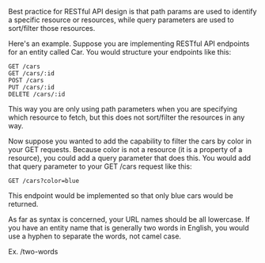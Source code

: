 Best practice for RESTful API design is that path params are used to identify a specific resource or resources, while query parameters are used to sort/filter those resources.

Here's an example. Suppose you are implementing RESTful API endpoints for an entity called Car. You would structure your endpoints like this:

```
GET /cars
GET /cars/:id
POST /cars
PUT /cars/:id
DELETE /cars/:id
```
This way you are only using path parameters when you are specifying which resource to fetch, but this does not sort/filter the resources in any way.

Now suppose you wanted to add the capability to filter the cars by color in your GET requests. Because color is not a resource (it is a property of a resource), you could add a query parameter that does this. You would add that query parameter to your GET /cars request like this:

```
GET /cars?color=blue
```

This endpoint would be implemented so that only blue cars would be returned.

As far as syntax is concerned, your URL names should be all lowercase. If you have an entity name that is generally two words in English, you would use a hyphen to separate the words, not camel case.

Ex. /two-words
